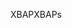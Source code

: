 <span data-ttu-id="bb043-101">XBAP</span><span class="sxs-lookup"><span data-stu-id="bb043-101">XBAPs</span></span>